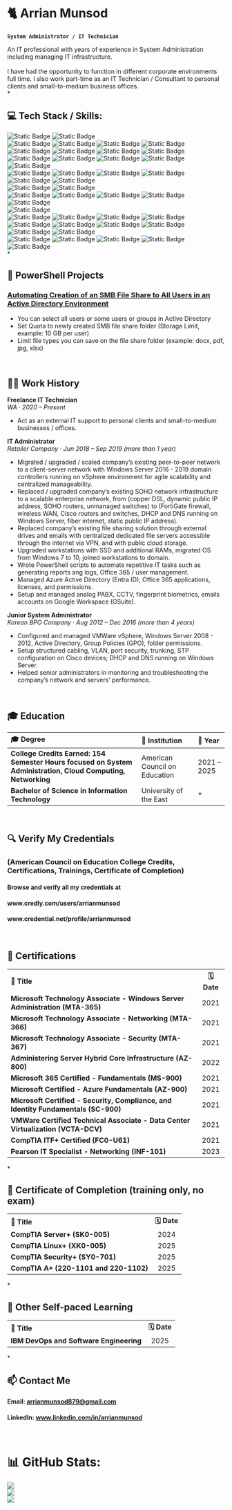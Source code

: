 # 🐈 Arrian Munsod

**`System Administrator / IT Technician`**

An IT professional with years of experience in System Administration including managing IT infrastructure.<br><br>I have had the opportunity to function in different corporate environments full time. I also work part-time as an IT Technician / Consultant to personal clients and small-to-medium business offices. <br>
*

## 💻 Tech Stack / Skills:

![Static Badge](https://img.shields.io/badge/Windows%20Server-red) ![Static Badge](https://img.shields.io/badge/PowerShell-red)
<br>![Static Badge](https://img.shields.io/badge/Active%20Directory-blue) ![Static Badge](https://img.shields.io/badge/Group%20Policy%20Objects-blue) ![Static Badge](https://img.shields.io/badge/File%20Server%20Resource%20Manager%20(Quota%2C%20File%20Screening)-blue) ![Static Badge](https://img.shields.io/badge/File%20Shares%20(SMB%2C%20NFS)-blue) ![Static Badge](https://img.shields.io/badge/Auditing-blue) ![Static Badge](https://img.shields.io/badge/WSUS-blue) ![Static Badge](https://img.shields.io/badge/IIS-blue) ![Static Badge](https://img.shields.io/badge/Distributed%20File%20System-blue) ![Static Badge](https://img.shields.io/badge/Hyper--V-blue)
 ![Static Badge](https://img.shields.io/badge/Resource%2FPerformance%20Monitor-blue) ![Static Badge](https://img.shields.io/badge/Windows%20Server%20Backup-blue) ![Static Badge](https://img.shields.io/badge/Certificate%20Services-blue) 
<br>![Static Badge](https://img.shields.io/badge/Microsoft%20Azure-red) 
<br>![Static Badge](https://img.shields.io/badge/Entra%20ID%20(Users%2C%20Groups%2C%20Licensing)-blue)
 ![Static Badge](https://img.shields.io/badge/MFA%2C%20SSPR-blue) 
![Static Badge](https://img.shields.io/badge/Azure%20VM-blue) ![Static Badge](https://img.shields.io/badge/Azure%20VNet-blue) ![Static Badge](https://img.shields.io/badge/Azure%20Files-blue) ![Static Badge](https://img.shields.io/badge/Storage%20Services-blue) 
<br>![Static Badge](https://img.shields.io/badge/Linux-red) ![Static Badge](https://img.shields.io/badge/Bash-red) 
<br>![Static Badge](https://img.shields.io/badge/Users%2C%20Groups%2C%20Permissions%2FACL-blue) ![Static Badge](https://img.shields.io/badge/Package%20Manager-blue) ![Static Badge](https://img.shields.io/badge/Storage-blue) ![Static Badge](https://img.shields.io/badge/Networking-blue) ![Static Badge](https://img.shields.io/badge/Cron%20Scheduling-blue)
<br> ![Static Badge](https://img.shields.io/badge/Networking-red) 
<br> ![Static Badge](https://img.shields.io/badge/TCP%2FIP-blue) ![Static Badge](https://img.shields.io/badge/DNS-blue)
 ![Static Badge](https://img.shields.io/badge/DHCP-blue) ![Static Badge](https://img.shields.io/badge/NAT-blue) ![Static Badge](https://img.shields.io/badge/VLAN-blue) ![Static Badge](https://img.shields.io/badge/STP-blue) ![Static Badge](https://img.shields.io/badge/VPN-blue) ![Static Badge](https://img.shields.io/badge/IPv4%2C%20IPv6-blue) 
<br>![Static Badge](https://img.shields.io/badge/VMWare-red) ![Static Badge](https://img.shields.io/badge/vSphere%2C%20ESXi-red)<br> ![Static Badge](https://img.shields.io/badge/VM%20Provisioning-blue) ![Static Badge](https://img.shields.io/badge/VM%20Cloning-blue) ![Static Badge](https://img.shields.io/badge/Fault%20Tolerance-blue) ![Static Badge](https://img.shields.io/badge/Disaster%20Recovery-blue) ![Static Badge](https://img.shields.io/badge/Distributed%20Resource%20Scheduler-blue) <br>
*

## 📂 PowerShell Projects

### [Automating Creation of an SMB File Share to All Users in an Active Directory Environment](https://github.com/arrianmunsod/powershell-automating-creation-of-an-smb-file-share-to-users)
- You can select all users or some users or groups in Active Directory 
- Set Quota to newly created SMB file share folder (Storage Limit, example: 10 GB per user)
- Limit file types you can save on the file share folder (example: docx, pdf, jpg, xlsx)

<!-- 
<details>
  <summary><h1>🚨 <kbd>VIEW MORE PROJECTS ↓</kbd> 🚨</h1></summary>

 ### [Automating Creation of an SMB File Share to All Users in an Active Directory Environment](https://github.com/arrianmunsod/PowerShell-Projects/blob/main/Creating-An-SMB-File-Share.ps1)
  - You can select all users or some users in Active Directory 
  - Set Quota (Storage Limit, example: 10 GB per user)
  - Limit file types you can save on the file share folder (example: docx, pdf, jpg, xlsx)

 ### [Automating Creation of an SMB File Share to All Users in an Active Directory Environment](https://github.com/arrianmunsod/PowerShell-Projects/blob/main/Creating-An-SMB-File-Share.ps1)
  - You can select all users or some users in Active Directory 
  - Set Quota (Storage Limit, example: 10 GB per user)
  - Limit file types you can save on the file share folder (example: docx, pdf, jpg, xlsx)

 ### [Automating Creation of an SMB File Share to All Users in an Active Directory Environment](https://github.com/arrianmunsod/PowerShell-Projects/blob/main/Creating-An-SMB-File-Share.ps1)
  - You can select all users or some users in Active Directory 
  - Set Quota (Storage Limit, example: 10 GB per user)
  - Limit file types you can save on the file share folder (example: docx, pdf, jpg, xlsx)

</details>
-->
<br>

## 🧑‍💼 Work History  

**Freelance IT Technician**  
*WA* · *2020 – Present*  
- Act as an external IT support to personal clients and small-to-medium businesses / offices. 

**IT Administrator**  
*Retailer Company* · *Jun 2018 – Sep 2019 (more than 1 year)*  
- Migrated / upgraded / scaled company’s existing peer-to-peer network to a client-server network with Windows Server 2016 - 2019 domain controllers running on vSphere environment for agile scalability and centralized manageability. 
- Replaced / upgraded company’s existing SOHO network infrastructure to a scalable enterprise network, from (copper DSL, dynamic public IP address, SOHO routers, unmanaged switches) to (FortiGate firewall, wireless WAN, Cisco routers and switches, DHCP and DNS running on Windows Server, fiber internet, static public IP address).
- Replaced company’s existing file sharing solution through external drives and emails with centralized dedicated file servers accessible through the internet via VPN, and with public cloud storage.
- Upgraded workstations with SSD and additional RAMs, migrated OS from Windows 7 to 10, joined workstations to domain.
- Wrote PowerShell scripts to automate repetitive IT tasks such as generating reports ang logs, Office 365 / user management.
- Managed Azure Active Directory (Entra ID), Office 365 applications, licenses, and permissions.
- Setup and managed analog PABX, CCTV, fingerprint biometrics, emails accounts on Google Workspace (GSuite).

**Junior System Administrator**  
*Korean BPO Company* · *Aug 2012 – Dec 2016 (more than 4 years)*  
- Configured and managed VMWare vSphere, Windows Server 2008 - 2012, Active Directory, Group Policies (GPO), folder permissions.
- Setup structured cabling, VLAN, port security, trunking, STP configuration on Cisco devices; DHCP and DNS running on Windows Server.
- Helped senior administrators in monitoring and troubleshooting the company’s network and servers’ performance. 

<br>

## 🎓 Education  

<div align="center">

| 🎓 Degree | 🏫 Institution | 📅 Year |
|:--|:--|:--|
| **College Credits Earned: 154 Semester Hours focused on System Administration, Cloud Computing, Networking** | American Council on Education | 2021 – 2025 |
| **Bachelor of Science in Information Technology** | University of the East | * |

</div><br>

## 🔍 Verify My Credentials
<h3>(American Council on Education College Credits, Certifications, Trainings, Certificate of Completion)</h3>
<h4>Browse and verify all my credentials at</h4>
<h4>www.credly.com/users/arrianmunsod</h4>
<h4>www.credential.net/profile/arrianmunsod</h4> <br>

<h2 align="left">🧠 Certifications</h2>

<div align="left">
  <table>
    <tr>
      <th align="left">🧠 Title</th>
      <th align="center">🗓️ Date</th>
    </tr>
    <tr>
      <td align="left"><b>Microsoft Technology Associate - Windows Server Administration (MTA-365)</b></td>
      <td align="center">2021</td>
    </tr>
    <tr>
      <td align="left"><b>Microsoft Technology Associate - Networking (MTA-366)</b></td>
      <td align="center">2021</td>
    </tr>
    <tr>
      <td align="left"><b>Microsoft Technology Associate - Security (MTA-367)</b></td>
      <td align="center">2021</td>
    </tr>
    <tr>
      <td align="left"><b>Administering Server Hybrid Core Infrastructure (AZ-800)</b></td>
      <td align="center">2022</td>
    </tr>
    <tr>
      <td align="left"><b>Microsoft 365 Certified - Fundamentals (MS-900)</b></td>
      <td align="center">2021</td>
    </tr>
    <tr>
      <td align="left"><b>Microsoft Certified - Azure Fundamentals (AZ-900)</b></td>
      <td align="center">2021</td>
    </tr>
    <tr>
      <td align="left"><b>Microsoft Certified - Security, Compliance, and Identity Fundamentals (SC-900)</b></td>
      <td align="center">2021</td>
    </tr>
    <tr>
      <td align="left"><b>VMWare Certified Technical Associate - Data Center Virtualization (VCTA-DCV)</b></td>
      <td align="center">2021</td>
    </tr>
    <tr>
      <td align="left"><b>CompTIA ITF+ Certified (FC0-U61)</b></td>
      <td align="center">2021</td>
    </tr>
    <tr>
      <td align="left"><b>Pearson IT Specialist - Networking (INF-101)</b></td>
      <td align="center">2023</td>
    </tr>
  </table>
</div>
* <br>

<h2 align="left">🧠 Certificate of Completion (training only, no exam)</h2>

<div align="left">
  <table>
    <tr>
      <th align="left">🧠 Title</th>
      <th align="center">🗓️ Date</th>
    </tr>
    <tr>
      <td align="left"><b>CompTIA Server+ (SK0-005)</b></td>
      <td align="center">2024</td>
    </tr>
    <tr>
      <td align="left"><b>CompTIA Linux+ (XK0-005)</b></td>
      <td align="center">2025</td>
    </tr>
    <tr>
      <td align="left"><b>CompTIA Security+ (SY0-701)</b></td>
      <td align="center">2025</td>
    </tr>
    <tr>
      <td align="left"><b>CompTIA A+ (220-1101 and 220-1102)</b></td>
      <td align="center">2025</td>
    </tr>
  </table>
</div>
* <br>

<h2 align="left">🧠 Other Self-paced Learning</h2>

<div align="left">
  <table>
    <tr>
      <th align="left">🧠 Title</th>
      <th align="center">🗓️ Date</th>
    </tr>
    <tr>
      <td align="left"><b>IBM DevOps and Software Engineering</b></td>
      <td align="center">2025</td>
    </tr>
    </table>
</div>
* <br>

## 📫 Contact Me 
#### Email: arrianmunsod879@gmail.com
#### LinkedIn: www.linkedin.com/in/arrianmunsod
<br>

# 📊 GitHub Stats:
![](https://github-readme-stats.vercel.app/api?username=arrianmunsod&theme=dark&hide_border=false&include_all_commits=false&count_private=false)<br/>
![](https://nirzak-streak-stats.vercel.app/?user=arrianmunsod&theme=dark&hide_border=false)<br/>
![](https://github-readme-stats.vercel.app/api/top-langs/?username=arrianmunsod&theme=dark&hide_border=false&include_all_commits=false&count_private=false&layout=compact)


